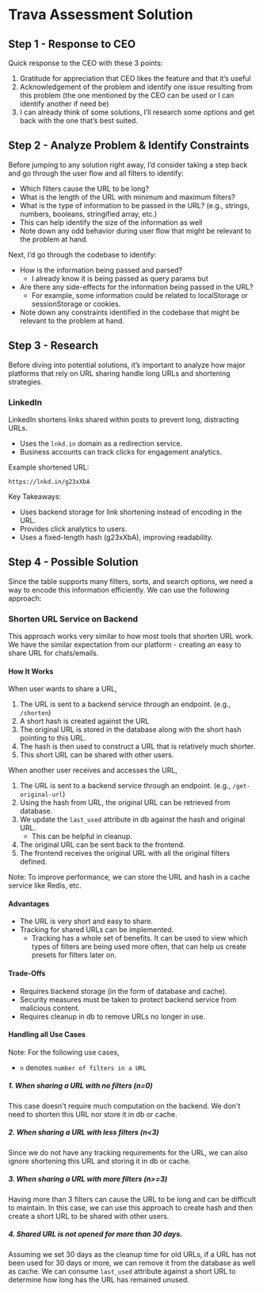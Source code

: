 # Trava Assessment Solution

## Step 1 - Response to CEO

Quick response to the CEO with these 3 points:

1. Gratitude for appreciation that CEO likes the feature and that it’s useful
2. Acknowledgement of the problem and identify one issue resulting from this problem (the one mentioned by the CEO can be used or I can identify another if need be)
3. I can already think of some solutions, I’ll research some options and get back with the one that’s best suited.

## Step 2 - Analyze Problem & Identify Constraints

Before jumping to any solution right away, I’d consider taking a step back and go through the user flow and all filters to identify:

- Which filters cause the URL to be long?
- What is the length of the URL with minimum and maximum filters?
- What is the type of information to be passed in the URL? (e.g., strings, numbers, booleans, stringified array, etc.)
- This can help identify the size of the information as well
- Note down any odd behavior during user flow that might be relevant to the problem at hand.

Next, I’d go through the codebase to identify:

- How is the information being passed and parsed?
  - I already know it is being passed as query params but
- Are there any side-effects for the information being passed in the URL?
  - For example, some information could be related to localStorage or sessionStorage or cookies.
- Note down any constraints identified in the codebase that might be relevant to the problem at hand.

## Step 3 - Research

Before diving into potential solutions, it’s important to analyze how major platforms that rely on URL sharing handle long URLs and shortening strategies.

### LinkedIn

LinkedIn shortens links shared within posts to prevent long, distracting URLs.

- Uses the `lnkd.in` domain as a redirection service.
- Business accounts can track clicks for engagement analytics.

Example shortened URL:

```
https://lnkd.in/g23xXbA
```

Key Takeaways:

- Uses backend storage for link shortening instead of encoding in the URL.
- Provides click analytics to users.
- Uses a fixed-length hash (g23xXbA), improving readability.

## Step 4 - Possible Solution

Since the table supports many filters, sorts, and search options, we need a way to encode this information efficiently. We can use the following approach:

### Shorten URL Service on Backend

This approach works very similar to how most tools that shorten URL work. We have the similar expectation from our platform - creating an easy to share URL for chats/emails.

#### How It Works

When user wants to share a URL,

1. The URL is sent to a backend service through an endpoint. (e.g., `/shorten`)
2. A short hash is created against the URL
3. The original URL is stored in the database along with the short hash pointing to this URL.
4. The hash is then used to construct a URL that is relatively much shorter.
5. This short URL can be shared with other users.

When another user receives and accesses the URL,

1. The URL is sent to a backend service through an endpoint. (e.g., `/get-original-url`)
2. Using the hash from URL, the original URL can be retrieved from database.
3. We update the `last_used` attribute in db against the hash and original URL.
   - This can be helpful in cleanup.
4. The original URL can be sent back to the frontend.
5. The frontend receives the original URL with all the original filters defined.

Note: To improve performance, we can store the URL and hash in a cache service like Redis, etc.

#### Advantages

- The URL is very short and easy to share.
- Tracking for shared URLs can be implemented.
  - Tracking has a whole set of benefits. It can be used to view which types of filters are being used more often, that can help us create presets for filters later on.

#### Trade-Offs

- Requires backend storage (in the form of database and cache).
- Security measures must be taken to protect backend service from malicious content.
- Requires cleanup in db to remove URLs no longer in use.

#### Handling all Use Cases

Note: For the following use cases,

- `n` denotes `number of filters in a URL`

##### 1. When sharing a URL with no filters (n=0)

This case doesn't require much computation on the backend. We don't need to shorten this URL nor store it in db or cache.

##### 2. When sharing a URL with less filters (n<3)

Since we do not have any tracking requirements for the URL, we can also ignore shortening this URL and storing it in db or cache.

##### 3. When sharing a URL with more filters (n>=3)

Having more than 3 filters can cause the URL to be long and can be difficult to maintain. In this case, we can use this approach to create hash and then create a short URL to be shared with other users.

##### 4. Shared URL is not opened for more than 30 days.

Assuming we set 30 days as the cleanup time for old URLs, if a URL has not been used for 30 days or more, we can remove it from the database as well as cache. We can consume `last_used` attribute against a short URL to determine how long has the URL has remained unused.
